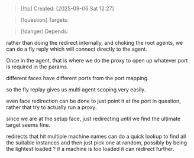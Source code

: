
>[!tip] Created: [2025-09-06 Sat 12:27]

>[!question] Targets: 

>[!danger] Depends: 

rather than doing the redirect internally, and choking the root agents, we can do a fly reply which will connect directly to the agent.

Once in the agent, that is where we do the proxy to open up whatever port is required in the params.

different faces have different ports from the port mapping.

so the fly replay gives us multi agent scoping very easily.

even face redirection can be done to just point it at the port in question, rather that try to actually run a proxy.

since we are at the setup face, just redirecting until we find the ultimate target seems fine.

redirects that hit multiple machine names can do a quick lookup to find all the suitable instances and then just pick one at random, possibly by being the lightest loaded ?
if a machine is too loaded it can redirect further.